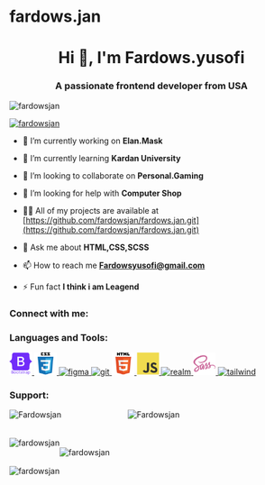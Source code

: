 # fardows.jan<h1 align="center">Hi 👋, I'm Fardows.yusofi</h1>
<h3 align="center">A passionate frontend developer from USA</h3>

<p align="left"> <img src="https://komarev.com/ghpvc/?username=fardowsjan&label=Profile%20views&color=0e75b6&style=flat" alt="fardowsjan" /> </p>

<p align="left"> <a href="https://github.com/ryo-ma/github-profile-trophy"><img src="https://github-profile-trophy.vercel.app/?username=fardowsjan" alt="fardowsjan" /></a> </p>

- 🔭 I’m currently working on **Elan.Mask**

- 🌱 I’m currently learning **Kardan University**

- 👯 I’m looking to collaborate on **Personal.Gaming**

- 🤝 I’m looking for help with **Computer Shop**

- 👨‍💻 All of my projects are available at [https://github.com/fardowsjan/fardows.jan.git](https://github.com/fardowsjan/fardows.jan.git)

- 💬 Ask me about **HTML,CSS,SCSS**

- 📫 How to reach me **Fardowsyusofi@gmail.com**

- ⚡ Fun fact **I think i am Leagend**

<h3 align="left">Connect with me:</h3>
<p align="left">
</p>

<h3 align="left">Languages and Tools:</h3>
<p align="left"> <a href="https://getbootstrap.com" target="_blank" rel="noreferrer"> <img src="https://raw.githubusercontent.com/devicons/devicon/master/icons/bootstrap/bootstrap-plain-wordmark.svg" alt="bootstrap" width="40" height="40"/> </a> <a href="https://www.w3schools.com/css/" target="_blank" rel="noreferrer"> <img src="https://raw.githubusercontent.com/devicons/devicon/master/icons/css3/css3-original-wordmark.svg" alt="css3" width="40" height="40"/> </a> <a href="https://www.figma.com/" target="_blank" rel="noreferrer"> <img src="https://www.vectorlogo.zone/logos/figma/figma-icon.svg" alt="figma" width="40" height="40"/> </a> <a href="https://git-scm.com/" target="_blank" rel="noreferrer"> <img src="https://www.vectorlogo.zone/logos/git-scm/git-scm-icon.svg" alt="git" width="40" height="40"/> </a> <a href="https://www.w3.org/html/" target="_blank" rel="noreferrer"> <img src="https://raw.githubusercontent.com/devicons/devicon/master/icons/html5/html5-original-wordmark.svg" alt="html5" width="40" height="40"/> </a> <a href="https://developer.mozilla.org/en-US/docs/Web/JavaScript" target="_blank" rel="noreferrer"> <img src="https://raw.githubusercontent.com/devicons/devicon/master/icons/javascript/javascript-original.svg" alt="javascript" width="40" height="40"/> </a> <a href="https://realm.io/" target="_blank" rel="noreferrer"> <img src="https://raw.githubusercontent.com/bestofjs/bestofjs-webui/8665e8c267a0215f3159df28b33c365198101df5/public/logos/realm.svg" alt="realm" width="40" height="40"/> </a> <a href="https://sass-lang.com" target="_blank" rel="noreferrer"> <img src="https://raw.githubusercontent.com/devicons/devicon/master/icons/sass/sass-original.svg" alt="sass" width="40" height="40"/> </a> <a href="https://tailwindcss.com/" target="_blank" rel="noreferrer"> <img src="https://www.vectorlogo.zone/logos/tailwindcss/tailwindcss-icon.svg" alt="tailwind" width="40" height="40"/> </a> </p>

<h3 align="left">Support:</h3>
<p><a href="https://www.buymeacoffee.com/Fardowsjan"> <img align="left" src="https://cdn.buymeacoffee.com/buttons/v2/default-yellow.png" height="50" width="210" alt="Fardowsjan" /></a><a href="https://ko-fi.com/Fardowsjan"> <img align="left" src="https://cdn.ko-fi.com/cdn/kofi3.png?v=3" height="50" width="210" alt="Fardowsjan" /></a></p><br><br>

<p><img align="left" src="https://github-readme-stats.vercel.app/api/top-langs?username=fardowsjan&show_icons=true&locale=en&layout=compact" alt="fardowsjan" /></p>

<p>&nbsp;<img align="center" src="https://github-readme-stats.vercel.app/api?username=fardowsjan&show_icons=true&locale=en" alt="fardowsjan" /></p>

<p><img align="center" src="https://github-readme-streak-stats.herokuapp.com/?user=fardowsjan&" alt="fardowsjan" /></p>
